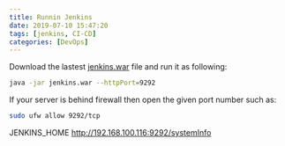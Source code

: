 ```yaml
---
title: Runnin Jenkins
date: 2019-07-10 15:47:20
tags: [jenkins, CI-CD]
categories: [DevOps]
---
```


Download the lastest [jenkins.war](https://jenkins.io/download/) file and run it as following:
```sh
java -jar jenkins.war --httpPort=9292
```

If your server is behind firewall then open the given port number such as:
```sh
sudo ufw allow 9292/tcp
```

JENKINS_HOME
http://192.168.100.116:9292/systemInfo
